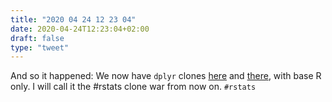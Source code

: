 ```yaml
---
title: "2020 04 24 12 23 04"
date: 2020-04-24T12:23:04+02:00
draft: false
type: "tweet"
---
```

And so it happened: We now have `dplyr` clones [here](https://github.com/yonicd/bplyr) and [there](https://github.com/nathaneastwood/poorman), with base R only. I will call it the #rstats clone war from now on. `#rstats`
